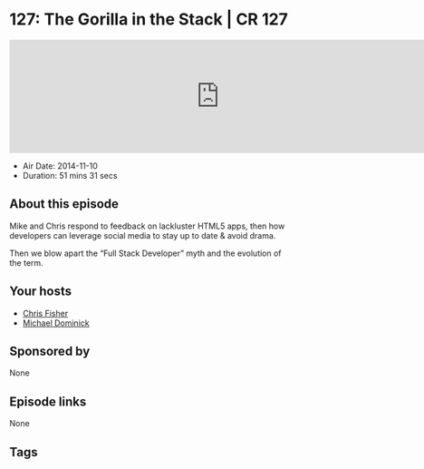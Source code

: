 # 127: The Gorilla in the Stack | CR 127

<iframe src="https://player.fireside.fm/v2/MLf2ZzhC+u7sJ7011?theme=dark" width="740" height="200" frameborder="0" scrolling="no"></iframe>

* Air Date: 2014-11-10
* Duration: 51 mins 31 secs

## About this episode

Mike and Chris respond to feedback on lackluster HTML5 apps, then how developers can leverage social media to stay up to date & avoid drama. 

Then we blow apart the “Full Stack Developer” myth and the evolution of the term.

## Your hosts
* [Chris Fisher](https://coder.show/hosts/chrislas)
* [Michael Dominick](https://coder.show/hosts/michael)

## Sponsored by

None



## Episode links

None



## Tags

